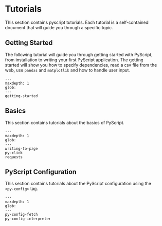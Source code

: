 # Tutorials

This section contains pyscript tutorials. Each tutorial is a self-contained document that will guide you through a specific topic.

## Getting Started

The following tutorial will guide you through getting started with PyScript, from installation to writing your first PyScript application.
The getting started will show you how to specify dependencies, read a csv file from the web, use `pandas` and `matplotlib` and how to handle user input.

```{toctree}
---
maxdepth: 1
glob:
---
getting-started
```

## Basics

This section contains tutorials about the basics of PyScript.

```{toctree}
---
maxdepth: 1
glob:
---
writing-to-page
py-click
requests
```

## PyScript Configuration

This section contains tutorials about the PyScript configuration using the `<py-config>` tag.


```{toctree}
---
maxdepth: 1
glob:
---
py-config-fetch
py-config-interpreter
```
